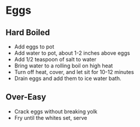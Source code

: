 # Eggs

## Hard Boiled
* Add eggs to pot
* Add water to pot, about 1-2 inches above eggs
* Add 1/2 teaspoon of salt to water
* Bring water to a rolling boil on high heat
* Turn off heat, cover, and let sit for 10-12 minutes
* Drain eggs and add them to ice water bath.
## Over-Easy
* Crack eggs without breaking yolk
* Fry until the whites set, serve
